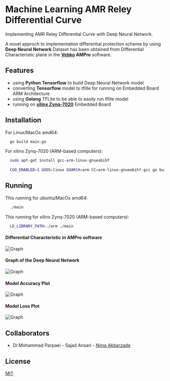 
# Machine Learning AMR Reley Differential Curve

Implementing AMR Reley Differential Curve with Deep Neural Network.

A novel approch to implementation differential protection scheme by using <b>Deep Neural Network</b> Dataset has been obtained from Differential Characteristic plane in the <b><a href="https://vebko.org/en/" target="_blank">Vebko</a> AMPro</b> software.

## Features
  - using <b>Python Tensorflow</b> to build Deep Neural Network model
  - converting <b>Tensorflow</b> model to tflite for running on Embedded Board ARM Architecture
  - using <b>Golang</b> TFLite to be able to easily run tflite model
  - running on <a href="https://www.xilinx.com/products/silicon-devices/soc/zynq-7000.html" target="_blank"><b>xilinx Zynq-7020</b></a> Embedded Board
  
## Installation

For Linux/MacOs amd64:

```bash
  go build main.go
```

For xilinx Zynq-7020 (ARM-based computers):

```bash
  sudo apt-get install gcc-arm-linux-gnueabihf
  
  CGO_ENABLED=1 GOOS=linux GOARCH=arm CC=arm-linux-gnueabihf-gcc go build -o main
```

## Running

This running for ubuntu/MacOs amd64:

```bash
  ./main
```

This running for xilinx Zynq-7020 (ARM-based computers):

```bash
  LD_LIBRARY_PATH=./arm ./main
```

#### Differential Characteristic in AMPro software
![Graph](https://github.com/taherfattahi/dnn-amr-reley-differential-curve/blob/master/images/AMR_Relay_Differential_Curve.png)

#### Graph of the Deep Neural Network
![Graph](https://github.com/taherfattahi/dnn-amr-reley-differential-curve/blob/master/images/graph.png)

#### Model Accuracy Plot
![Graph](https://github.com/taherfattahi/dnn-amr-reley-differential-curve/blob/master/images/model_accuracy_plot.png)

#### Model Loss Plot
![Graph](https://github.com/taherfattahi/dnn-amr-reley-differential-curve/blob/master/images/model_loss_plot.png)

## Collaborators

- Dr.Mohammad Parpaei - Sajad Ansari - [Nima Akbarzade](https://www.github.com/iw4p) 


## License

[MIT](https://choosealicense.com/licenses/mit/)

